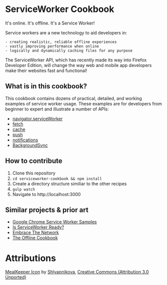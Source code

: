 # ServiceWorker Cookbook

It's online. It's offline. It's a Service Worker!

Service workers are a new technology to aid developers in:

	- creating realistic, reliable offline experiences
	- vastly improving performance when online
	- logically and dynamically caching files for any purpose

The ServiceWorker API, which has recently made its way into Firefox Developer Edition, will change the way web and mobile app developers make their websites fast and functional!

## What is in this cookbook?

This cookbook contains dozens of practical, detailed, and working examples of service worker usage.  These examples are for developers from beginner to expert and illustrate a number of APIs:

- [navigator.serviceWorker](https://developer.mozilla.org/en-US/docs/Web/API/Service_Worker_API)
- [fetch](https://developer.mozilla.org/en-US/docs/Web/API/GlobalFetch/fetch)
- [cache](https://developer.mozilla.org/en-US/docs/Web/API/Cache)
- [push](https://developer.mozilla.org/en-US/docs/Web/API/Simple_Push_API)
- [notifications](https://developer.mozilla.org/en-US/docs/Web/API/notification)
- [BackgroundSync](https://developer.mozilla.org/en-US/docs/Web/API/ServiceWorkerRegistration/sync)

## How to contribute

1.  Clone this repository
2.  `cd serviceworker-cookbook && npm install`
3.  Create a directory structure similiar to the other recipes
3.  `gulp watch`
4.  Navigate to http://localhost:3000

## Similar projects & prior art

- [Google Chrome Service Worker Samples](https://github.com/GoogleChrome/samples/tree/gh-pages/service-worker)
- [Is ServiceWorker Ready?](https://github.com/jakearchibald/isserviceworkerready/tree/gh-pages/demos)
- [Embrace The Network](https://github.com/phamann/embrace-the-network)
- [The Offline Cookbook](https://jakearchibald.com/2014/offline-cookbook/)

# Attributions

[MealKeeper Icon](https://www.iconfinder.com/icons/51445/cook_book_recipe_group_icon) by [Shlyapnikova](http://shlyapnikova.deviantart.com/), [Creative Commons (Attribution 3.0 Unported)](http://creativecommons.org/licenses/by/3.0/)
